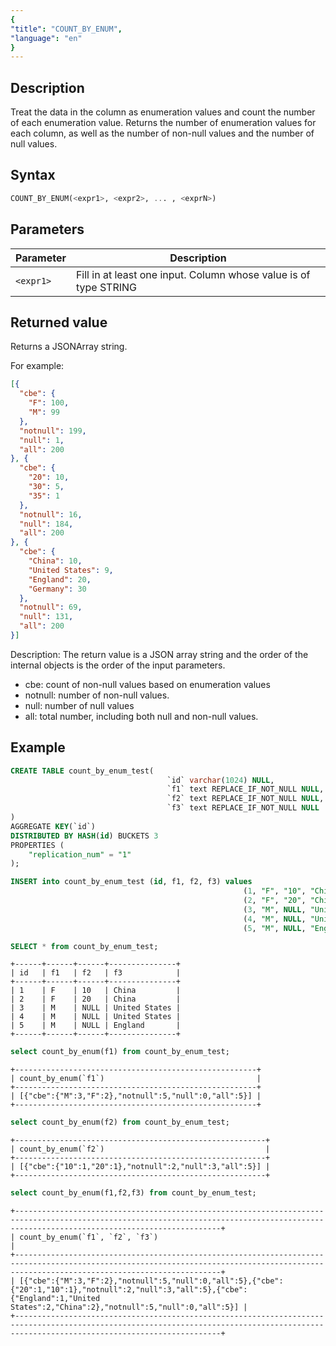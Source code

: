 ```yaml
---
{
"title": "COUNT_BY_ENUM",
"language": "en"
}
---
```


<!-- 
Licensed to the Apache Software Foundation (ASF) under one
or more contributor license agreements.  See the NOTICE file
distributed with this work for additional information
regarding copyright ownership.  The ASF licenses this file
to you under the Apache License, Version 2.0 (the
"License"); you may not use this file except in compliance
with the License.  You may obtain a copy of the License at

  http://www.apache.org/licenses/LICENSE-2.0

Unless required by applicable law or agreed to in writing,
software distributed under the License is distributed on an
"AS IS" BASIS, WITHOUT WARRANTIES OR CONDITIONS OF ANY
KIND, either express or implied.  See the License for the
specific language governing permissions and limitations
under the License.
-->

## Description

Treat the data in the column as enumeration values and count the number of each enumeration value. Returns the number of enumeration values for each column, as well as the number of non-null values and the number of null values.

## Syntax

```sql
COUNT_BY_ENUM(<expr1>, <expr2>, ... , <exprN>)
```

## Parameters

| Parameter | Description |
| -- | -- |
| `<expr1>` | Fill in at least one input. Column whose value is of type STRING |

## Returned value

Returns a JSONArray string.

For example:
```json
[{
  "cbe": {
    "F": 100,
    "M": 99
  },
  "notnull": 199,
  "null": 1,
  "all": 200
}, {
  "cbe": {
    "20": 10,
    "30": 5,
    "35": 1
  },
  "notnull": 16,
  "null": 184,
  "all": 200
}, {
  "cbe": {
    "China": 10,
    "United States": 9,
    "England": 20,
    "Germany": 30
  },
  "notnull": 69,
  "null": 131,
  "all": 200
}]
```
Description: The return value is a JSON array string and the order of the internal objects is the order of the input parameters.
* cbe: count of non-null values based on enumeration values
* notnull: number of non-null values.
* null: number of null values
* all: total number, including both null and non-null values.


## Example

```sql
CREATE TABLE count_by_enum_test(
                                   `id` varchar(1024) NULL,
                                   `f1` text REPLACE_IF_NOT_NULL NULL,
                                   `f2` text REPLACE_IF_NOT_NULL NULL,
                                   `f3` text REPLACE_IF_NOT_NULL NULL
)
AGGREGATE KEY(`id`)
DISTRIBUTED BY HASH(id) BUCKETS 3 
PROPERTIES ( 
    "replication_num" = "1"
);
```

```sql
INSERT into count_by_enum_test (id, f1, f2, f3) values
                                                    (1, "F", "10", "China"),
                                                    (2, "F", "20", "China"),
                                                    (3, "M", NULL, "United States"),
                                                    (4, "M", NULL, "United States"),
                                                    (5, "M", NULL, "England");
```


```sql
SELECT * from count_by_enum_test;
```

```text
+------+------+------+---------------+
| id   | f1   | f2   | f3            |
+------+------+------+---------------+
| 1    | F    | 10   | China         |
| 2    | F    | 20   | China         |
| 3    | M    | NULL | United States |
| 4    | M    | NULL | United States |
| 5    | M    | NULL | England       |
+------+------+------+---------------+
```

```sql
select count_by_enum(f1) from count_by_enum_test;
```

```text
+------------------------------------------------------+
| count_by_enum(`f1`)                                  |
+------------------------------------------------------+
| [{"cbe":{"M":3,"F":2},"notnull":5,"null":0,"all":5}] |
+------------------------------------------------------+
```

```sql
select count_by_enum(f2) from count_by_enum_test;
```

```text
+--------------------------------------------------------+
| count_by_enum(`f2`)                                    |
+--------------------------------------------------------+
| [{"cbe":{"10":1,"20":1},"notnull":2,"null":3,"all":5}] |
+--------------------------------------------------------+
```

```sql
select count_by_enum(f1,f2,f3) from count_by_enum_test;
```

```text
+------------------------------------------------------------------------------------------------------------------------------------------------------------------------------------------+
| count_by_enum(`f1`, `f2`, `f3`)                                                                                                                                                          |
+------------------------------------------------------------------------------------------------------------------------------------------------------------------------------------------+
| [{"cbe":{"M":3,"F":2},"notnull":5,"null":0,"all":5},{"cbe":{"20":1,"10":1},"notnull":2,"null":3,"all":5},{"cbe":{"England":1,"United States":2,"China":2},"notnull":5,"null":0,"all":5}] |
+------------------------------------------------------------------------------------------------------------------------------------------------------------------------------------------+
```
